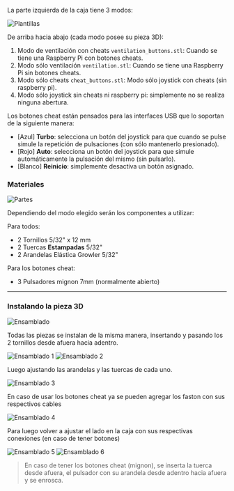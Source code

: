 [templates]: /guide/left/templates.png
[parts]: /guide/left/parts.jpg

[assembly]: /guide/left/assembly.jpg
[assembly1]: /guide/left/assembly1.jpg
[assembly2]: /guide/left/assembly2.jpg
[assembly3]: /guide/left/assembly3.jpg
[assembly4]: /guide/left/assembly4.jpg
[assembly5]: /guide/left/assembly5.jpg
[assembly6]: /guide/left/assembly6.jpg

La parte izquierda de la caja tiene 3 modos:

![Plantillas][templates]

De arriba hacia abajo (cada modo posee su pieza 3D):
1. Modo de ventilación con cheats `ventilation_buttons.stl`: Cuando se tiene una Raspberry Pi con botones cheats.
2. Modo sólo ventilación `ventilation.stl`: Cuando se tiene una Raspberry Pi sin botones cheats.
3. Modo sólo cheats `cheat_buttons.stl`: Modo sólo joystick con cheats (sin raspberry pi).
4. Modo sólo joystick sin cheats ni raspberry pi: simplemente no se realiza ninguna abertura.

Los botones cheat están pensados para las interfaces USB que lo soportan de la siguiente manera:
* [Azul] **Turbo**: selecciona un botón del joystick para que cuando se pulse simule la repetición de pulsaciones (con sólo mantenerlo presionado).
* [Rojo] **Auto**: selecciona un botón del joystick para que simule automáticamente la pulsación del mismo (sin pulsarlo).
* [Blanco] **Reinicio**: simplemente desactiva un botón asignado.

### Materiales  

![Partes][parts]

Dependiendo del modo elegido serán los componentes a utilizar:

Para todos:
* 2 Tornillos 5/32" x 12 mm
* 2 Tuercas __Estampadas__ 5/32" 
* 2 Arandelas Elástica Growler 5/32" 

Para los botones cheat:
* 3 Pulsadores mignon 7mm (normalmente abierto)

---

### Instalando la pieza 3D

![Ensamblado][assembly]

Todas las piezas se instalan de la misma manera, insertando y pasando los 2 tornillos desde afuera hacia adentro.

![Ensamblado 1][assembly1]
![Ensamblado 2][assembly2]

Luego ajustando las arandelas y las tuercas de cada uno.

![Ensamblado 3][assembly3]

En caso de usar los botones cheat ya se pueden agregar los faston con sus respectivos cables

![Ensamblado 4][assembly4]

Para luego volver a ajustar el lado en la caja con sus respectivas conexiones (en caso de tener botones)

![Ensamblado 5][assembly5]
![Ensamblado 6][assembly6]

> En caso de tener los botones cheat (mignon), se inserta la tuerca desde afuera, el pulsador con su arandela desde adentro hacia afuera y se enrosca.
